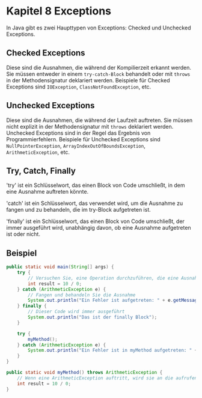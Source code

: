 # Kapitel 8 Exceptions

In Java gibt es zwei Haupttypen von Exceptions: Checked und Unchecked Exceptions.

## Checked Exceptions

Diese sind die Ausnahmen, die während der Kompilierzeit erkannt werden. Sie müssen entweder in einem `try-catch-Block` behandelt oder mit `throws` in der Methodensignatur deklariert werden. Beispiele für Checked Exceptions sind `IOException`, `ClassNotFoundException`, etc.

## Unchecked Exceptions

Diese sind die Ausnahmen, die während der Laufzeit auftreten. Sie müssen nicht explizit in der Methodensignatur mit `throws` deklariert werden. Unchecked Exceptions sind in der Regel das Ergebnis von Programmierfehlern. Beispiele für Unchecked Exceptions sind `NullPointerException`, `ArrayIndexOutOfBoundsException`, `ArithmeticException`, etc.

## Try, Catch, Finally

'try' ist ein Schlüsselwort, das einen Block von Code umschließt, in dem eine Ausnahme auftreten könnte.

'catch' ist ein Schlüsselwort, das verwendet wird, um die Ausnahme zu fangen und zu behandeln, die im try-Block aufgetreten ist.

'finally' ist ein Schlüsselwort, das einen Block von Code umschließt, der immer ausgeführt wird, unabhängig davon, ob eine Ausnahme aufgetreten ist oder nicht.

## Beispiel

```java
public static void main(String[] args) {
    try {
        // Versuchen Sie, eine Operation durchzuführen, die eine Ausnahme auslösen könnte
        int result = 10 / 0;
    } catch (ArithmeticException e) {
        // Fangen und behandeln Sie die Ausnahme
        System.out.println("Ein Fehler ist aufgetreten: " + e.getMessage());
    } finally {
        // Dieser Code wird immer ausgeführt
        System.out.println("Das ist der finally Block");
    }

    try {
        myMethod();
    } catch (ArithmeticException e) {
        System.out.println("Ein Fehler ist in myMethod aufgetreten: " + e.getMessage());
    }
}

public static void myMethod() throws ArithmeticException {
    // Wenn eine ArithmeticException auftritt, wird sie an die aufrufende Methode weitergegeben
    int result = 10 / 0;
}
```